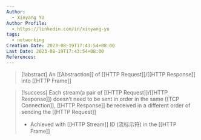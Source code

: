 ```yaml
---
Author:
  - Xinyang YU
Author Profile:
  - https://linkedin.com/in/xinyang-yu
tags:
  - networking
Creation Date: 2023-08-19T17:43:54+08:00
Last Date: 2023-08-19T17:43:54+08:00
References:
---
```

>[!abstract] An [[Abstraction]] of [[HTTP Request]]/[[HTTP Response]] into [[HTTP Frame]]


>[!success] Each stream(a pair of [[HTTP Request]]/[[HTTP Response]]) doesn’t need to be sent in order in the same [[TCP Connection]], [[HTTP Response]] be received in a different order of sending the [[HTTP Request]]
>- Achieved with [[HTTP Stream]] ID (流标示符) in the [[HTTP Frame]]
>